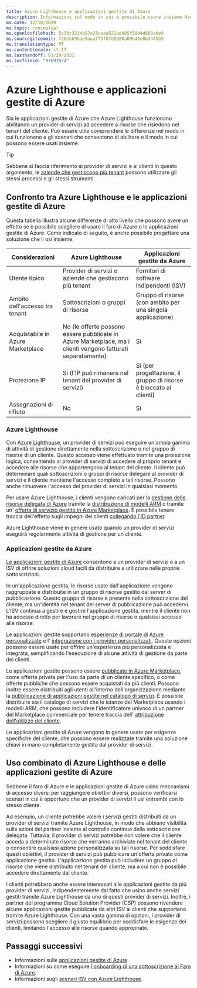 ```yaml
---
title: Azure Lighthouse e applicazioni gestite di Azure
description: Informazioni sul modo in cui è possibile usare insieme Azure Lighthouse e le applicazioni gestite di Azure.
ms.date: 12/18/2020
ms.topic: conceptual
ms.openlocfilehash: 5c30c3234a57e25ceaa521ad485f58d4d663ebe9
ms.sourcegitcommit: f28ebb95ae9aaaff3f87d8388a09b41e0b3445b5
ms.translationtype: MT
ms.contentlocale: it-IT
ms.lasthandoff: 03/29/2021
ms.locfileid: "97693974"
---
```

# <a name="azure-lighthouse-and-azure-managed-applications"></a>Azure Lighthouse e applicazioni gestite di Azure

Sia le applicazioni gestite di Azure che Azure Lighthouse funzionano abilitando un provider di servizi ad accedere a risorse che risiedono nel tenant del cliente. Può essere utile comprendere le differenze nel modo in cui funzionano e gli scenari che consentono di abilitare e il modo in cui possono essere usati insieme.

> [!TIP]
> Sebbene si faccia riferimento ai provider di servizi e ai clienti in questo argomento, le [aziende che gestiscono più tenant](enterprise.md) possono utilizzare gli stessi processi e gli stessi strumenti.

## <a name="comparing-azure-lighthouse-and-azure-managed-applications"></a>Confronto tra Azure Lighthouse e le applicazioni gestite di Azure

Questa tabella illustra alcune differenze di alto livello che possono avere un effetto se è possibile scegliere di usare il faro di Azure o le applicazioni gestite di Azure. Come indicato di seguito, è anche possibile progettare una soluzione che li usi insieme.

|Considerazioni  |Azure Lighthouse  |Applicazioni gestite da Azure  |
|---------|---------|---------|
|Utente tipico     |Provider di servizi o aziende che gestiscono più tenant         |Fornitori di software indipendenti (ISV)         |
|Ambito dell'accesso tra tenant     |Sottoscrizioni o gruppi di risorse         |Gruppo di risorse (con ambito per una singola applicazione)         |
|Acquistabile in Azure Marketplace     |No (le offerte possono essere pubblicate in Azure Marketplace, ma i clienti vengono fatturati separatamente)        |Sì         |
|Protezione IP     |Sì (l'IP può rimanere nel tenant del provider di servizi)        |Sì (per progettazione, il gruppo di risorse è bloccato ai clienti)         |
|Assegnazioni di rifiuto     |No         |Sì        |

### <a name="azure-lighthouse"></a>Azure Lighthouse

Con [Azure Lighthouse](../overview.md), un provider di servizi può eseguire un'ampia gamma di attività di gestione direttamente nella sottoscrizione o nel gruppo di risorse di un cliente. Questo accesso viene effettuato tramite una proiezione logica, consentendo ai provider di servizi di accedere al proprio tenant e accedere alle risorse che appartengono al tenant del cliente. Il cliente può determinare quali sottoscrizioni o gruppi di risorse delegare al provider di servizi e il cliente mantiene l'accesso completo a tali risorse. Possono anche rimuovere l'accesso del provider di servizi in qualsiasi momento.

Per usare Azure Lighthouse, i clienti vengono caricati per la [gestione delle risorse delegata di Azure](azure-delegated-resource-management.md) tramite la [distribuzione di modelli ARM](../how-to/onboard-customer.md) o tramite un' [offerta di servizio gestito in Azure Marketplace](managed-services-offers.md). È possibile tenere traccia dell'effetto sugli impegni dei clienti [collegando l'ID partner](../how-to/partner-earned-credit.md).

Azure Lighthouse viene in genere usato quando un provider di servizi eseguirà regolarmente attività di gestione per un cliente.

### <a name="azure-managed-applications"></a>Applicazioni gestite da Azure

[Le applicazioni gestite di Azure](../../azure-resource-manager/managed-applications/overview.md) consentono a un provider di servizi o a un ISV di offrire soluzioni cloud facili da distribuire e utilizzare nelle proprie sottoscrizioni.

In un'applicazione gestita, le risorse usate dall'applicazione vengono raggruppate e distribuite in un gruppo di risorse gestito dal server di pubblicazione. Questo gruppo di risorse è presente nella sottoscrizione del cliente, ma un'identità nel tenant del server di pubblicazione può accedervi. L'ISV continua a gestire e gestire l'applicazione gestita, mentre il cliente non ha accesso diretto per lavorare nel gruppo di risorse o qualsiasi accesso alle risorse.

Le applicazioni gestite supportano [esperienze di portale di Azure personalizzate](../../azure-resource-manager/managed-applications/concepts-view-definition.md) e l' [integrazione con i provider personalizzati](../../azure-resource-manager/managed-applications/tutorial-create-managed-app-with-custom-provider.md). Queste opzioni possono essere usate per offrire un'esperienza più personalizzata e integrata, semplificando l'esecuzione di alcune attività di gestione da parte dei clienti.

Le applicazioni gestite possono essere [pubblicate in Azure Marketplace](../../marketplace/create-new-azure-apps-offer.md), come offerta privata per l'uso da parte di un cliente specifico, o come offerte pubbliche che possono essere acquistati da più clienti. Possono inoltre essere distribuiti agli utenti all'interno dell'organizzazione mediante la [pubblicazione di applicazioni gestite nel catalogo di servizi](../../azure-resource-manager/managed-applications/publish-service-catalog-app.md). È possibile distribuire sia il catalogo di servizi che le istanze del Marketplace usando i modelli ARM, che possono includere l'identificatore univoco di un partner del Marketplace commerciale per tenere traccia dell' [attribuzione dell'utilizzo del cliente](../../marketplace/azure-partner-customer-usage-attribution.md).

Le applicazioni gestite di Azure vengono in genere usate per esigenze specifiche del cliente, che possono essere realizzate tramite una soluzione chiavi in mano completamente gestita dal provider di servizi.

## <a name="using-azure-lighthouse-and-azure-managed-applications-together"></a>Uso combinato di Azure Lighthouse e delle applicazioni gestite di Azure

Sebbene il faro di Azure e le applicazioni gestite di Azure usino meccanismi di accesso diversi per raggiungere obiettivi diversi, possono verificarsi scenari in cui è opportuno che un provider di servizi li usi entrambi con lo stesso cliente.

Ad esempio, un cliente potrebbe volere i servizi gestiti distribuiti da un provider di servizi tramite Azure Lighthouse, in modo che abbiano visibilità sulle azioni del partner insieme al controllo continuo della sottoscrizione delegata. Tuttavia, il provider di servizi potrebbe non volere che il cliente acceda a determinate risorse che verranno archiviate nel tenant del cliente o consentire qualsiasi azione personalizzata su tali risorse. Per soddisfare questi obiettivi, il provider di servizi può pubblicare un'offerta privata come applicazione gestita. L'applicazione gestita può includere un gruppo di risorse che viene distribuito nel tenant del cliente, ma a cui non è possibile accedere direttamente dal cliente.

I clienti potrebbero anche essere interessati alle applicazioni gestite da più provider di servizi, indipendentemente dal fatto che usino anche servizi gestiti tramite Azure Lighthouse da uno di questi provider di servizi. Inoltre, i partner del programma Cloud Solution Provider (CSP) possono rivendere alcune applicazioni gestite pubblicate da altri ISV ai clienti che supportano tramite Azure Lighthouse. Con una vasta gamma di opzioni, i provider di servizi possono scegliere il giusto equilibrio per soddisfare le esigenze dei clienti, limitando l'accesso alle risorse quando appropriato.

## <a name="next-steps"></a>Passaggi successivi

- Informazioni sulle [applicazioni gestite di Azure](../../azure-resource-manager/managed-applications/overview.md).
- Informazioni su come eseguire [l'onboarding di una sottoscrizione al Faro di Azure](../how-to/onboard-customer.md).
- Informazioni sugli [scenari ISV con Azure Lighthouse](isv-scenarios.md).